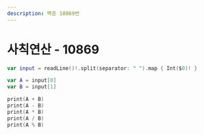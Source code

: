 ```yaml
---
description: 백준 10869번
---
```


# 사칙연산 - 10869

```swift
var input = readLine()!.split(separator: " ").map { Int($0)! }

var A = input[0]
var B = input[1]

print(A + B)
print(A - B)
print(A * B)
print(A / B)
print(A % B)
```
